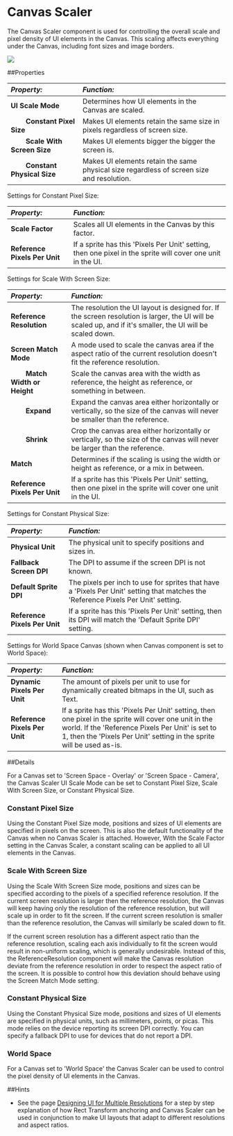 # Canvas Scaler

The Canvas Scaler component is used for controlling the overall scale and pixel density of UI elements in the Canvas. This scaling affects everything under the Canvas, including font sizes and image borders.

![](../uploads/Main/UI_CanvasScalerInspector.png)

##Properties

|**_Property:_** |**_Function:_** |
|:---|:---|
|__UI Scale Mode__ |Determines how UI elements in the Canvas are scaled. |
|&#160;&#160;&#160;&#160;&#160;&#160;&#160;&#160;__Constant Pixel Size__ |Makes UI elements retain the same size in pixels regardless of screen size. |
|&#160;&#160;&#160;&#160;&#160;&#160;&#160;&#160;__Scale With Screen Size__ |Makes UI elements bigger the bigger the screen is. |
|&#160;&#160;&#160;&#160;&#160;&#160;&#160;&#160;__Constant Physical Size__ |Makes UI elements retain the same physical size regardless of screen size and resolution. |

Settings for Constant Pixel Size:

|**_Property:_** |**_Function:_** |
|:---|:---|
|__Scale Factor__ |Scales all UI elements in the Canvas by this factor. |
|__Reference Pixels Per Unit__ |If a sprite has this 'Pixels Per Unit' setting, then one pixel in the sprite will cover one unit in the UI. |

Settings for Scale With Screen Size:

|**_Property:_** |**_Function:_** |
|:---|:---|
|__Reference Resolution__ |The resolution the UI layout is designed for. If the screen resolution is larger, the UI will be scaled up, and if it's smaller, the UI will be scaled down. |
|__Screen Match Mode__ |A mode used to scale the canvas area if the aspect ratio of the current resolution doesn't fit the reference resolution. |
|&#160;&#160;&#160;&#160;&#160;&#160;&#160;&#160;__Match Width or Height__ |Scale the canvas area with the width as reference, the height as reference, or something in between. |
|&#160;&#160;&#160;&#160;&#160;&#160;&#160;&#160;__Expand__ |Expand the canvas area either horizontally or vertically, so the size of the canvas will never be smaller than the reference. |
|&#160;&#160;&#160;&#160;&#160;&#160;&#160;&#160;__Shrink__ |Crop the canvas area either horizontally or vertically, so the size of the canvas will never be larger than the reference. |
|__Match__ |Determines if the scaling is using the width or height as reference, or a mix in between. |
|__Reference Pixels Per Unit__ |If a sprite has this 'Pixels Per Unit' setting, then one pixel in the sprite will cover one unit in the UI. |

Settings for Constant Physical Size:

|**_Property:_** |**_Function:_** |
|:---|:---|
|__Physical Unit__ |The physical unit to specify positions and sizes in. |
|__Fallback Screen DPI__ |The DPI to assume if the screen DPI is not known. |
|__Default Sprite DPI__ |The pixels per inch to use for sprites that have a 'Pixels Per Unit' setting that matches the 'Reference Pixels Per Unit' setting. |
|__Reference Pixels Per Unit__ |If a sprite has this 'Pixels Per Unit' setting, then its DPI will match the 'Default Sprite DPI' setting. |

Settings for World Space Canvas (shown when Canvas component is set to World Space):

|**_Property:_** |**_Function:_** |
|:---|:---|
|__Dynamic Pixels Per Unit__ |The amount of pixels per unit to use for dynamically created bitmaps in the UI, such as Text. |
|__Reference Pixels Per Unit__ |If a sprite has this 'Pixels Per Unit' setting, then one pixel in the sprite will cover one unit in the world. If the 'Reference Pixels Per Unit' is set to 1, then the 'Pixels Per Unit' setting in the sprite will be used as-is. |

##Details

For a Canvas set to 'Screen Space - Overlay' or 'Screen Space - Camera', the Canvas Scaler UI Scale Mode can be set to Constant Pixel Size, Scale With Screen Size, or Constant Physical Size.

### Constant Pixel Size
Using the Constant Pixel Size mode, positions and sizes of UI elements are specified in pixels on the screen. This is also the default functionality of the Canvas when no Canvas Scaler is attached. However, With the Scale Factor setting in the Canvas Scaler, a constant scaling can be applied to all UI elements in the Canvas.

### Scale With Screen Size
Using the Scale With Screen Size mode, positions and sizes can be specified according to the pixels of a specified reference resolution. If the current screen resolution is larger then the reference resolution, the Canvas will keep having only the resolution of the reference resolution, but will scale up in order to fit the screen. If the current screen resolution is smaller than the reference resolution, the Canvas will similarly be scaled down to fit.

If the current screen resolution has a different aspect ratio than the reference resolution, scaling each axis individually to fit the screen would result in non-uniform scaling, which is generally undesirable. Instead of this, the ReferenceResolution component will make the Canvas resolution deviate from the reference resolution in order to respect the aspect ratio of the screen. It is possible to control how this deviation should behave using the Screen Match Mode setting.

### Constant Physical Size
Using the Constant Physical Size mode, positions and sizes of UI elements are specified in physical units, such as millimeters, points, or picas. This mode relies on the device reporting its screen DPI correctly. You can specify a fallback DPI to use for devices that do not report a DPI.

### World Space
For a Canvas set to 'World Space' the Canvas Scaler can be used to control the pixel density of UI elements in the Canvas.

##Hints
* See the page [Designing UI for Multiple Resolutions](HOWTO-UIMultiResolution) for a step by step explanation of how Rect Transform anchoring and Canvas Scaler can be used in conjunction to make UI layouts that adapt to different resolutions and aspect ratios.